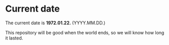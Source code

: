 # Current date

The current date is **1972.01.22.** (YYYY.MM.DD.)

This repository will be good when the world ends, so we will know how long it lasted.